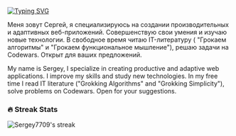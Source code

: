 [![Typing SVG](https://readme-typing-svg.demolab.com?font=Protest+Riot&size=35&pause=1000&color=A034F7&random=false&width=435&height=60&lines=Hi+there+%F0%9F%91%8B)](https://git.io/typing-svg)

Меня зовут Сергей, я специализируюсь на создании производительных и адаптивных веб-приложений. Cовершенствую свои умения и изучаю новые технологии. В свободное время читаю IT-литературу ( "Грокаем алгоритмы" и "Грокаем функциональное мышление"), решаю задачи на Codewars. Открыт для ваших предложений.

My name is Sergey, I specialize in creating productive and adaptive web applications. I improve my skills and study new technologies. In my free time I read IT literature ("Grokking Algorithms" and "Grokking Simplicity"), solve problems on Codewars. Open for your suggestions.

<h3>🔥 Streak Stats</h3>
  <p>
      <img title="🔥 Get streak stats for your profile at git.io/streak-stats" alt="Sergey7709's streak" src="https://github-readme-streak-stats-9m8ugfa77-denvercoder1.vercel.app/?user=Sergey7709&theme=monokai-metallian&hide_border=true"/>
     </p>
</h3>

<!--
**Sergey7709/Sergey7709** is a ✨ _special_ ✨ repository because its `README.md` (this file) appears on your GitHub profile.

Here are some ideas to get you started:

- 🔭 I’m currently working on ...
- 🌱 I’m currently learning ...
- 👯 I’m looking to collaborate on ...
- 🤔 I’m looking for help with ...
- 💬 Ask me about ...
- 📫 How to reach me: ...
- 😄 Pronouns: ...
- ⚡ Fun fact: ...
-->
